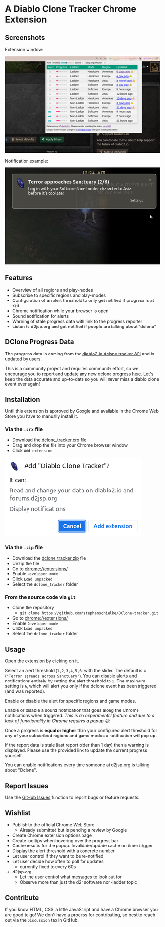 A Diablo Clone Tracker Chrome Extension
=======================================

Screenshots
-----------
Extension window:

![Plugin Popup](./img/screenshot.png)

Notification example:

![Notification](./img/notification.png)

Features
--------

- Overview of all regions and play-modes
- Subscribe to specific regions and play-modes
- Configuration of an alert threshold to only get notified if progress is at x/6
- Chrome notification while your browser is open
- Sound notification for alerts
- Warning of stale progress data with link to the progress reporter
- Listen to d2jsp.org and get notified if people are talking about "dclone"

DClone Progress Data
--------------------

The progress data is coming from
the [diablo2.io dclone tracker API](https://diablo2.io/forums/diablo-clone-uber-diablo-tracker-public-api-t906872.html)
and is updated by users.

This is a community project and requires community effort, so we encourage you to report and update any new dclone
progress [here](https://diablo2.io/dclonetracker.php). Let's keep the data accurate and up-to-date so you will never
miss a diablo clone event ever again!

Installation
------------

Until this extension is approved by Google and available in the Chrome Web Store you have to manually install it.

### Via the `.crx` file

* Download the [dclone_tracker.crx](https://github.com/stephanschielke/DClone-tracker/blob/main/dclone_tracker.crx) file
* Drag and drop the file into your Chrome browser window
* Click `Add extension`

![Installation Popup](./img/install_extension.png)

### Via the `.zip` file

* Download the [dclone_tracker.zip](https://github.com/stephanschielke/DClone-tracker/blob/main/dclone_tracker.zip)
  file
* Unzip the file
* Go to [chrome://extensions/](chrome://extensions/)
* Enable `Developer mode`
* Click `Load unpacked`
* Select the `dclone_tracker` folder

### From the source code via `git`

* Clone the repository
    * `git clone https://github.com/stephanschielke/DClone-tracker.git`
* Go to [chrome://extensions/](chrome://extensions/)
* Enable `Developer mode`
* Click `Load unpacked`
* Select the `dclone_tracker` folder

Usage
-----
Open the extension by clicking on it.

Select an alert threshold (`1,2,3,4,5,6`) with the slider. The default is `4` (`"Terror spreads across Sanctuary"`).
You can disable alerts and notifications entirely by setting the alert threshold to `1`.
The maximum setting is `6`, which will alert you only if the dclone event has been triggered (and was reported).

Enable or disable the alert for specific regions and game modes.

Enable or disable a sound notification that goes along the Chrome notifications when triggered.
*This is an experimental feature and due to a lack of functionality in Chrome requires a popup :frowning:.*

Once a progress is **equal or higher** than your configured alert threshold for any of your subscribed regions and game
modes a notification will pop up.

If the report data is stale (last report older than 1 day) then a warning is displayed. Please use the provided link to
update the current progress yourself.

You can enable notifications every time someone at d2jsp.org is talking about "Dclone".

Report Issues
-------------
Use the [GitHub Issues](https://github.com/stephanschielke/DClone-tracker/issues) function to report bugs or feature
requests.

Wishlist
--------

- Publish to the official Chrome Web Store
    - Already submitted but is pending a review by Google
- Create Chrome extension options page
- Create tooltips when hovering over the progress bar
- Cache results for the popup. Invalidate/update cache on timer trigger
- Display the alert threshold with a concrete number
- Let user control if they want to be re-notified
- Let user decide how often to poll for updates
    - currently fixed to every 60s
- d2jsp.org
    - Let the user control what messages to look out for
    - Observe more than just the d2r software non-ladder topic

Contribute
----------
If you know HTML, CSS, a little JavaScript and have a Chrome browser you are good to go!
We don't have a process for contributing, so best to reach out via the `Discussion` tab in GitHub.

